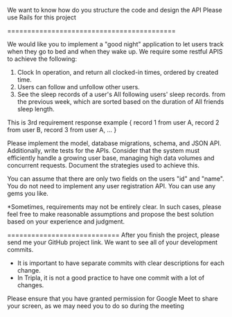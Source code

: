 We want to know how do you structure the code and design the API
Please use Rails for this project

==========================================

We would like you to implement a "good night" application to let users
track when they go to bed and when they wake up.
We require some restful APIS to achieve the following:
1. Clock In operation, and return all clocked-in times, ordered by
created time.
2. Users can follow and unfollow other users.
3. See the sleep records of a user's All following users' sleep
records. from the previous week, which are sorted based on the duration
of All friends sleep length.

This is 3rd requirement response example
{
record 1 from user A,
record 2 from user B,
record 3 from user A,
...
}

Please implement the model, database migrations, schema, and JSON API.
Additionally, write tests for the APIs.
Consider that the system must efficiently handle a growing user base,
managing high data volumes and concurrent requests. Document the
strategies used to achieve this.

You can assume that there are only two fields on the users "id" and
"name".
You do not need to implement any user registration API.
You can use any gems you like.

*Sometimes, requirements may not be entirely clear. In such cases,
please feel free to make reasonable assumptions and propose the best
solution based on your experience and judgment.

============================
After you finish the project, please send me your GitHub project link.
We want to see all of your development commits.
- It is important to have separate commits with clear descriptions for
each change.
- In Tripla, it is not a good practice to have one commit with a lot of
changes.

Please ensure that you have granted permission for Google Meet to share
your screen, as we may need you to do so during the meeting